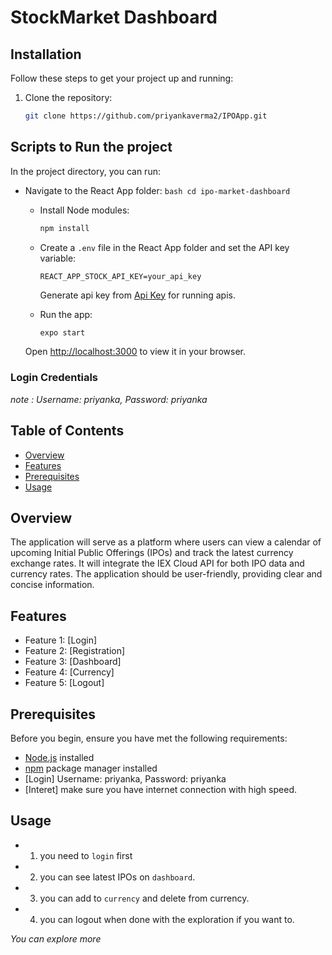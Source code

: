 # StockMarket Dashboard

## Installation

Follow these steps to get your project up and running:

1. Clone the repository:

   ```bash
   git clone https://github.com/priyankaverma2/IPOApp.git
    ```

## Scripts to Run the project

In the project directory, you can run:

 - Navigate to the React App folder:
        ```bash
        cd ipo-market-dashboard
        ```

    - Install Node modules:
        ```bash
        npm install
        ```

    - Create a `.env` file in the React App folder and set the API key variable:
        ```
        REACT_APP_STOCK_API_KEY=your_api_key
        ```
        Generate api key from [Api Key](https://iexcloud.io/) for running apis.

    - Run the app:
        ```bash
        expo start
        ```
    Open [http://localhost:3000](http://localhost:3000) to view it in your browser.


### Login Credentials

*note : Username: priyanka, Password: priyanka*

## Table of Contents

- [Overview](#overview)
- [Features](#features)
- [Prerequisites](#prerequisites)
- [Usage](#usage)

## Overview

The application will serve as a platform where users can view a calendar of upcoming Initial Public Offerings (IPOs) and track the latest currency exchange rates. It will integrate the IEX Cloud API for both IPO data and currency rates. The application should be user-friendly, providing clear and concise information.

## Features

- Feature 1: [Login]
- Feature 2: [Registration]
- Feature 3: [Dashboard]
- Feature 4: [Currency]
- Feature 5: [Logout]

## Prerequisites

Before you begin, ensure you have met the following requirements:

- [Node.js](https://nodejs.org/) installed
- [npm](https://www.npmjs.com/) package manager installed
- [Login] Username: priyanka, Password: priyanka
- [Interet] make sure you have internet connection with high speed.

## Usage 
- 1. you need to `login` first 
- 2. you can see latest IPOs on `dashboard`.
- 3. you can add to `currency` and delete from currency.
- 4. you can logout when done with the exploration if you want to.

*You can explore more*
